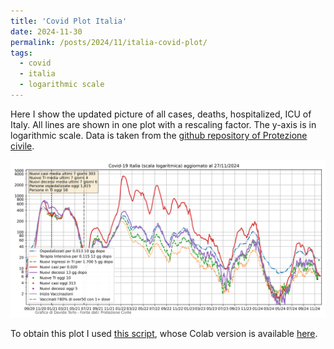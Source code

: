 ```yaml
---
title: 'Covid Plot Italia'
date: 2024-11-30
permalink: /posts/2024/11/italia-covid-plot/
tags:
  - covid
  - italia
  - logarithmic scale
---
```


Here I show the updated picture of all cases, deaths, hospitalized, ICU of Italy. All lines are shown in one plot with a rescaling factor.
The y-axis is in logarithmic scale. Data is taken from the [github repository of Protezione civile](https://github.com/pcm-dpc/COVID-19).

![Italy Covid Data](/scripts/covid/ospedalizzati.png)

To obtain this plot I used [this script](/scripts/covid/testPlot.py), whose Colab version is available [here](https://colab.research.google.com/drive/1-OhY-J5-i9kklhlDXuyhO6duwjfrcq1v?usp=sharing).